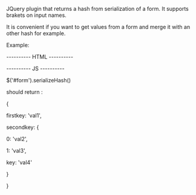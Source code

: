 JQuery plugin that returns a hash from serialization of a form. It supports brakets on input names.

It is convenient if you want to get values from a form and merge it with an other hash for example.

Example:

---------- HTML ----------

<form id="form">

 <input type="hidden" name="firstkey" value="val1" />
 
 <input type="hidden" name="secondkey[0]" value="val2" />
 
 <input type="hidden" name="secondkey[1]" value="val3" />
 
 <input type="hidden" name="secondkey[key]" value="val4" />
 
</form>

---------- JS ----------

$('#form').serializeHash()

should return :

{

 firstkey: 'val1',
 
 secondkey: {
 
   0: 'val2',
   
   1: 'val3',
   
   key: 'val4'
   
 }
 
}